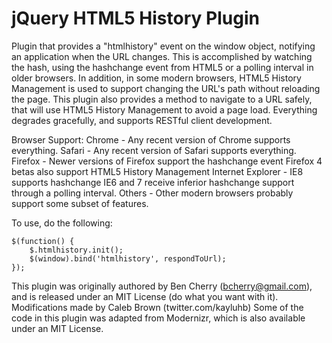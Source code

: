 jQuery HTML5 History Plugin
===========================

Plugin that provides a "htmlhistory" event on the window object, notifying an application when the URL changes.
This is accomplished by watching the hash, using the hashchange event from HTML5 or a polling interval in older browsers.
In addition, in some modern browsers, HTML5 History Management is used to support changing the URL's path without reloading the page.
This plugin also provides a method to navigate to a URL safely, that will use HTML5 History Management to avoid a page load.
Everything degrades gracefully, and supports RESTful client development.

Browser Support:
    Chrome  - Any recent version of Chrome supports everything.
    Safari  - Any recent version of Safari supports everything.
    Firefox - Newer versions of Firefox support the hashchange event
              Firefox 4 betas also support HTML5 History Management
    Internet Explorer - IE8 supports hashchange
              IE6 and 7 receive inferior hashchange support through a polling interval.
    Others  - Other modern browsers probably support some subset of features.


To use, do the following:

    $(function() {
        $.htmlhistory.init();
        $(window).bind('htmlhistory', respondToUrl);
    });

This plugin was originally authored by Ben Cherry (bcherry@gmail.com), and is released under an MIT License (do what you want with it).
Modifications made by Caleb Brown (twitter.com/kayluhb)
Some of the code in this plugin was adapted from Modernizr, which is also available under an MIT License.